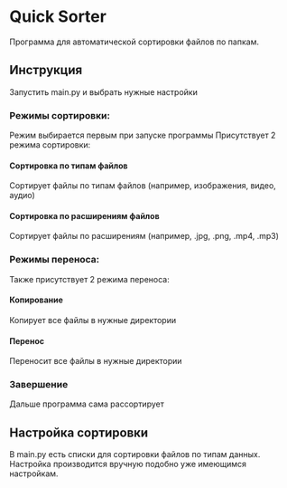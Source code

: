 
# Quick Sorter  
Программа для автоматической сортировки файлов по папкам.  


## Инструкция

Запустить main.py и выбрать нужные настройки

### Режимы сортировки:
Режим выбирается первым при запуске программы
Присутствует 2 режима сортировки:

#### Сортировка по типам файлов

Сортирует файлы по типам файлов (например, изображения, видео, аудио)

#### Сортировка по расширениям файлов

Сортирует файлы по расширениям (например, .jpg, .png, .mp4, .mp3)

### Режимы переноса:

Также присутствует 2 режима переноса:

#### Копирование

Копирует все файлы в нужные директории

#### Перенос

Переносит все файлы в нужные директории

### Завершение

Дальше программа сама рассортирует 


## Настройка сортировки

В main.py есть списки для сортировки файлов по типам данных. Настройка производится вручную подобно уже имеющимся настройкам.
